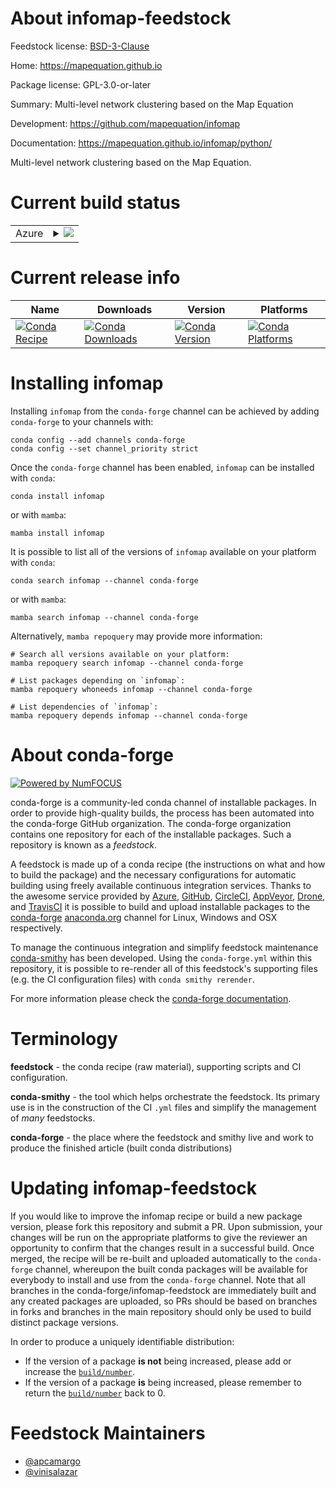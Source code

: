 About infomap-feedstock
=======================

Feedstock license: [BSD-3-Clause](https://github.com/conda-forge/infomap-feedstock/blob/main/LICENSE.txt)

Home: https://mapequation.github.io

Package license: GPL-3.0-or-later

Summary: Multi-level network clustering based on the Map Equation

Development: https://github.com/mapequation/infomap

Documentation: https://mapequation.github.io/infomap/python/

Multi-level network clustering based on the Map Equation.


Current build status
====================


<table>
    
  <tr>
    <td>Azure</td>
    <td>
      <details>
        <summary>
          <a href="https://dev.azure.com/conda-forge/feedstock-builds/_build/latest?definitionId=9222&branchName=main">
            <img src="https://dev.azure.com/conda-forge/feedstock-builds/_apis/build/status/infomap-feedstock?branchName=main">
          </a>
        </summary>
        <table>
          <thead><tr><th>Variant</th><th>Status</th></tr></thead>
          <tbody><tr>
              <td>linux_64</td>
              <td>
                <a href="https://dev.azure.com/conda-forge/feedstock-builds/_build/latest?definitionId=9222&branchName=main">
                  <img src="https://dev.azure.com/conda-forge/feedstock-builds/_apis/build/status/infomap-feedstock?branchName=main&jobName=linux&configuration=linux%20linux_64_" alt="variant">
                </a>
              </td>
            </tr><tr>
              <td>osx_64</td>
              <td>
                <a href="https://dev.azure.com/conda-forge/feedstock-builds/_build/latest?definitionId=9222&branchName=main">
                  <img src="https://dev.azure.com/conda-forge/feedstock-builds/_apis/build/status/infomap-feedstock?branchName=main&jobName=osx&configuration=osx%20osx_64_" alt="variant">
                </a>
              </td>
            </tr>
          </tbody>
        </table>
      </details>
    </td>
  </tr>
</table>

Current release info
====================

| Name | Downloads | Version | Platforms |
| --- | --- | --- | --- |
| [![Conda Recipe](https://img.shields.io/badge/recipe-infomap-green.svg)](https://anaconda.org/conda-forge/infomap) | [![Conda Downloads](https://img.shields.io/conda/dn/conda-forge/infomap.svg)](https://anaconda.org/conda-forge/infomap) | [![Conda Version](https://img.shields.io/conda/vn/conda-forge/infomap.svg)](https://anaconda.org/conda-forge/infomap) | [![Conda Platforms](https://img.shields.io/conda/pn/conda-forge/infomap.svg)](https://anaconda.org/conda-forge/infomap) |

Installing infomap
==================

Installing `infomap` from the `conda-forge` channel can be achieved by adding `conda-forge` to your channels with:

```
conda config --add channels conda-forge
conda config --set channel_priority strict
```

Once the `conda-forge` channel has been enabled, `infomap` can be installed with `conda`:

```
conda install infomap
```

or with `mamba`:

```
mamba install infomap
```

It is possible to list all of the versions of `infomap` available on your platform with `conda`:

```
conda search infomap --channel conda-forge
```

or with `mamba`:

```
mamba search infomap --channel conda-forge
```

Alternatively, `mamba repoquery` may provide more information:

```
# Search all versions available on your platform:
mamba repoquery search infomap --channel conda-forge

# List packages depending on `infomap`:
mamba repoquery whoneeds infomap --channel conda-forge

# List dependencies of `infomap`:
mamba repoquery depends infomap --channel conda-forge
```


About conda-forge
=================

[![Powered by
NumFOCUS](https://img.shields.io/badge/powered%20by-NumFOCUS-orange.svg?style=flat&colorA=E1523D&colorB=007D8A)](https://numfocus.org)

conda-forge is a community-led conda channel of installable packages.
In order to provide high-quality builds, the process has been automated into the
conda-forge GitHub organization. The conda-forge organization contains one repository
for each of the installable packages. Such a repository is known as a *feedstock*.

A feedstock is made up of a conda recipe (the instructions on what and how to build
the package) and the necessary configurations for automatic building using freely
available continuous integration services. Thanks to the awesome service provided by
[Azure](https://azure.microsoft.com/en-us/services/devops/), [GitHub](https://github.com/),
[CircleCI](https://circleci.com/), [AppVeyor](https://www.appveyor.com/),
[Drone](https://cloud.drone.io/welcome), and [TravisCI](https://travis-ci.com/)
it is possible to build and upload installable packages to the
[conda-forge](https://anaconda.org/conda-forge) [anaconda.org](https://anaconda.org/)
channel for Linux, Windows and OSX respectively.

To manage the continuous integration and simplify feedstock maintenance
[conda-smithy](https://github.com/conda-forge/conda-smithy) has been developed.
Using the ``conda-forge.yml`` within this repository, it is possible to re-render all of
this feedstock's supporting files (e.g. the CI configuration files) with ``conda smithy rerender``.

For more information please check the [conda-forge documentation](https://conda-forge.org/docs/).

Terminology
===========

**feedstock** - the conda recipe (raw material), supporting scripts and CI configuration.

**conda-smithy** - the tool which helps orchestrate the feedstock.
                   Its primary use is in the construction of the CI ``.yml`` files
                   and simplify the management of *many* feedstocks.

**conda-forge** - the place where the feedstock and smithy live and work to
                  produce the finished article (built conda distributions)


Updating infomap-feedstock
==========================

If you would like to improve the infomap recipe or build a new
package version, please fork this repository and submit a PR. Upon submission,
your changes will be run on the appropriate platforms to give the reviewer an
opportunity to confirm that the changes result in a successful build. Once
merged, the recipe will be re-built and uploaded automatically to the
`conda-forge` channel, whereupon the built conda packages will be available for
everybody to install and use from the `conda-forge` channel.
Note that all branches in the conda-forge/infomap-feedstock are
immediately built and any created packages are uploaded, so PRs should be based
on branches in forks and branches in the main repository should only be used to
build distinct package versions.

In order to produce a uniquely identifiable distribution:
 * If the version of a package **is not** being increased, please add or increase
   the [``build/number``](https://docs.conda.io/projects/conda-build/en/latest/resources/define-metadata.html#build-number-and-string).
 * If the version of a package **is** being increased, please remember to return
   the [``build/number``](https://docs.conda.io/projects/conda-build/en/latest/resources/define-metadata.html#build-number-and-string)
   back to 0.

Feedstock Maintainers
=====================

* [@apcamargo](https://github.com/apcamargo/)
* [@vinisalazar](https://github.com/vinisalazar/)

